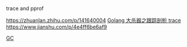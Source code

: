 trace and pprof

https://zhuanlan.zhihu.com/p/141640004
[Golang 大杀器之跟踪剖析 trace](https://www.jianshu.com/p/81b6c0df66d1)
https://www.jianshu.com/p/4e4ff6be6af9


[GC](https://zhuanlan.zhihu.com/p/74853110)